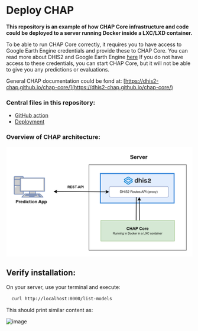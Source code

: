 # Deploy CHAP
**This repository is an example of how CHAP Core infrastructure and code could be deployed to a server running Docker inside a LXC/LXD container.**

To be able to run CHAP Core correctly, it requires you to have access to Google Earth Engine credentials and provide these to CHAP Core. You can read more about DHIS2 and Google Earth Engine [here](https://docs.dhis2.org/en/topics/tutorials/google-earth-engine-sign-up.html) If you do not have access to these credentials, you can start CHAP Core, but it will not be able to give you any predictions or evaluations.
 
General CHAP documentation could be fond at: [https://dhis2-chap.github.io/chap-core/](https://dhis2-chap.github.io/chap-core/)

### Central files in this repository:
- [GitHub action](.github/workflows/deploy_nrec.yml)
- [Deployment](./init.sh)

### Overview of CHAP architecture:

![CHAP_with_routes_without_climate_data_store drawio (2)](./documentation/chap_core_routes.png)


## Verify installation:

On your server, use your terminal and execute:

```sh
  curl http://localhost:8000/list-models
```

This should print similar content as:

![image](https://github.com/user-attachments/assets/62a602fa-0fe9-411f-9700-879ae83e6436)